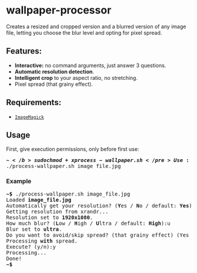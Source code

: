 # wallpaper-processor
Creates a resized and cropped version and a blurred version of any image file, letting you choose the blur level and opting for pixel spread.
## Features:
- **Interactive:** no command arguments, just answer 3 questions.
- **Automatic resolution detection**.
- **Intelligent crop** to your aspect ratio, no stretching.
- Pixel spread (that grainy effect).


## Requirements:
- [`ImageMagick`](https://imagemagick.org/script/download.php)


## Usage
First, give execution permissions, only before first use:
    <pre><b>~$</b> sudo chmod +x process-wallpaper.sh</pre>
Use:
    <pre><b>~$</b> ./process-wallpaper.sh image_file.jpg</pre>
### Example
<pre>
<b>~$</b> ./process-wallpaper.sh image_file.jpg
Loaded <b>image_file.jpg</b>
Automatically get your resolution? (<b>Y</b>es / <b>N</b>o / default: <b>Yes</b>):y
Getting resolution from xrandr... 
Resolution set to <b>1920x1080</b>.
How much blur? (<b>L</b>ow / <b>H</b>igh / <b>U</b>ltra / default: <b>High</b>):u
Blur set to <b>ultra</b>.
Do you want to avoid/skip spread? (that grainy effect) (Yes /No / default: No):n
Processing <b>with</b> spread.
Execute? (y/n):y
Processing...
Done!
<b>~$</b>
</pre>